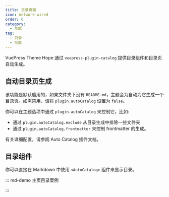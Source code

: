 ```yaml
---
title: 目录页面
icon: network-wired
order: 6
category:
  - 功能
tag:
  - 目录
  - 功能
---
```


VuePress Theme Hope 通过 <ProjectLink name="auto-catalog" path="/zh/">`vuepress-plugin-catalog`</ProjectLink> 提供目录组件和目录页自动生成。

<!-- more -->

## 自动目录页生成

该功能是默认启用的，如果文件夹下没有 `README.md`，主题会为自动为它生成一个目录页。如需禁用，请将 `plugin.autoCatalog` 设置为 `false`。

你可以在主题选项中通过 `plugin.autoCatalog` 来控制它，比如:

- 通过 `plugin.autoCatalog.exclude` 从目录生成中排除一些文件夹
- 通过 `plugin.autoCatalog.frontmatter` 来控制 frontmatter 的生成。

有关详细配置，请参阅 <ProjectLink name="auto-catalog" path="/zh/config.html">Auto Catalog 插件文档</ProjectLink>。

## 目录组件

你可以直接在 Markdown 中使用 `<AutoCatalog>` 组件来显示目录。

<!-- markdownlint-disable MD033 -->

::: md-demo 主页目录案例

<!-- 用于限制高度 -->
<div class="catalog-display-container">
  <AutoCatalog base='/zh/' />
</div>

:::

<!-- markdownlint-enable MD033 -->
